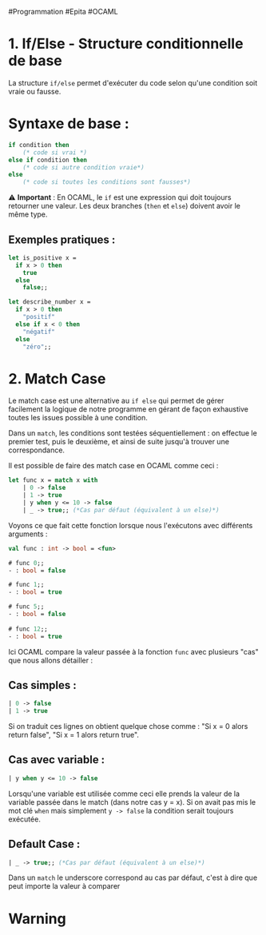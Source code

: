 #Programmation #Epita #OCAML 

# 1. If/Else - Structure conditionnelle de base

La structure `if/else` permet d'exécuter du code selon qu'une condition soit vraie ou fausse.

# Syntaxe de base :
```ocaml
if condition then
	(* code si vrai *)
else if condition then
	(* code si autre condition vraie*)
else
	(* code si toutes les conditions sont fausses*)
```

⚠️ **Important** : En OCAML, le `if` est une expression qui doit toujours retourner une valeur. Les deux branches (`then` et `else`) doivent avoir le même type.
## Exemples pratiques :
```ocaml
let is_positive x = 
  if x > 0 then 
    true 
  else 
    false;;

let describe_number x =
  if x > 0 then
    "positif"
  else if x < 0 then
    "négatif"  
  else
    "zéro";;
```
# 2. Match Case

Le match case est une alternative au `if else` qui permet de gérer facilement la logique de notre programme en gérant de façon exhaustive toutes les issues possible à une condition.

Dans un `match`, les conditions sont testées séquentiellement : on effectue le premier test, puis le deuxième, et ainsi de suite jusqu'à trouver une correspondance.

Il est possible de faire des match case en OCAML comme ceci :

```ocaml
let func x = match x with
	| 0 -> false
	| 1 -> true
	| y when y <= 10 -> false
	| _ -> true;; (*Cas par défaut (équivalent à un else)*)
```

Voyons ce que fait cette fonction lorsque nous l'exécutons avec différents arguments :

```ocaml
val func : int -> bool = <fun>

# func 0;;
- : bool = false

# func 1;;
- : bool = true

# func 5;;
- : bool = false
  
# func 12;;
- : bool = true
```

Ici OCAML compare la valeur passée à la fonction `func` avec plusieurs "cas" que nous allons détailler :

## Cas simples : 

```ocaml
| 0 -> false
| 1 -> true
```

Si on traduit ces lignes on obtient quelque chose comme : "Si x = 0 alors return false", "Si x = 1 alors return true".

## Cas avec variable :

```ocaml
| y when y <= 10 -> false 
```

Lorsqu'une variable est utilisée comme ceci elle prends la valeur de la variable passée dans le match (dans notre cas y = x).
Si on avait pas mis le mot clé `when` mais simplement `y -> false` la condition serait toujours exécutée.

## Default Case :
```ocaml
| _ -> true;; (*Cas par défaut (équivalent à un else)*)
```
Dans un `match` le underscore correspond au cas par défaut, c'est à dire que peut importe la valeur à comparer
# Warning